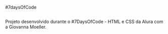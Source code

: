#7daysOfCode 
##
Projeto desenvolvido durante o #7DaysOfCode - HTML e CSS da Alura com a Giovanna Moeller.
##
